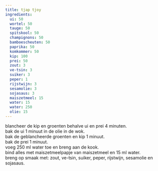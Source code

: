 ```yaml
---
title: tjap tjoy
ingredients:
  ui: 50
  wortel: 50
  tauge: 50
  spitskool: 50
  champignons: 50
  bamboescheuten: 50
  paprika: 50
  komkommer: 50
  kip: 100
  prei: 50
  zout: 3
  ve-tsin: 3
  suiker: 3
  peper: 1
  rijstwijn: 3
  sesamolie: 3
  sojasaus: 3
  maiszetmeel: 15
  water: 15
  water: 250
  olie: 15
---
```

blancheer de kip en groenten behalve ui en prei 4 minuten.  
bak de ui 1 minuut in de olie in de wok.  
bak de geblancheerde groenten en kip 1 minuut.  
bak de prei 1 minuut.  
voeg 250 ml water toe en breng aan de kook.  
bind alles met maiszetmeelpapje van maiszetmeel en 15 ml water.  
breng op smaak met: zout, ve-tsin, suiker, peper, rijstwijn, sesamolie en sojasaus.  
